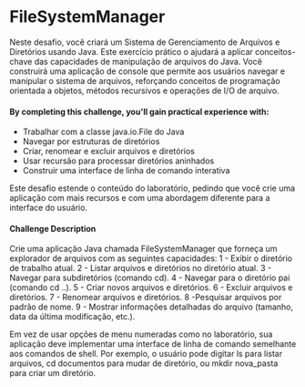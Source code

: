 # FileSystemManager

Neste desafio, você criará um Sistema de Gerenciamento de Arquivos e Diretórios usando Java. Este exercício prático o ajudará a aplicar conceitos-chave das capacidades de manipulação de arquivos do Java. Você construirá uma aplicação de console que permite aos usuários navegar e manipular o sistema de arquivos, reforçando conceitos de programação orientada a objetos, métodos recursivos e operações de I/O de arquivo.

#### By completing this challenge, you'll gain practical experience with:
- Trabalhar com a classe java.io.File do Java
- Navegar por estruturas de diretórios
- Criar, renomear e excluir arquivos e diretórios
- Usar recursão para processar diretórios aninhados
- Construir uma interface de linha de comando interativa

Este desafio estende o conteúdo do laboratório, pedindo que você crie uma aplicação com mais recursos e com uma abordagem diferente para a interface do usuário.

#### Challenge Description

Crie uma aplicação Java chamada FileSystemManager que forneça um explorador de arquivos com as seguintes capacidades:
1 - Exibir o diretório de trabalho atual.
2 - Listar arquivos e diretórios no diretório atual.
3 - Navegar para subdiretórios (comando cd).
4 - Navegar para o diretório pai (comando cd ..).
5 - Criar novos arquivos e diretórios.
6 - Excluir arquivos e diretórios.
7 - Renomear arquivos e diretórios.
8 -Pesquisar arquivos por padrão de nome.
9 - Mostrar informações detalhadas do arquivo (tamanho, data da última modificação, etc.).

Em vez de usar opções de menu numeradas como no laboratório, sua aplicação deve implementar uma interface de linha de comando semelhante aos comandos de shell. Por exemplo, o usuário pode digitar ls para listar arquivos, cd documentos para mudar de diretório, ou mkdir nova_pasta para criar um diretório.


